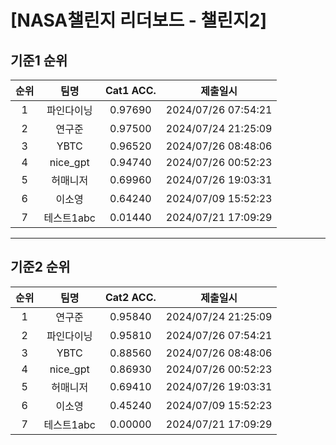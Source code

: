 # [NASA챌린지 리더보드 - 챌린지2]
## 기준1 순위
| 순위 | 팀명 | Cat1 ACC. | 제출일시 |
|:----:|:----:|:-----:|:----:|
| 1 | 파인다이닝 | 0.97690 | 2024/07/26 07:54:21 |
| 2 | 연구준 | 0.97500 | 2024/07/24 21:25:09 |
| 3 | YBTC | 0.96520 | 2024/07/26 08:48:06 |
| 4 | nice_gpt | 0.94740 | 2024/07/26 00:52:23 |
| 5 | 허매니저 | 0.69960 | 2024/07/26 19:03:31 |
| 6 | 이소영 | 0.64240 | 2024/07/09 15:52:23 |
| 7 | 테스트1abc | 0.01440 | 2024/07/21 17:09:29 |
___
## 기준2 순위
| 순위 | 팀명 | Cat2 ACC. | 제출일시 |
|:----:|:----:|:-----:|:----:|
| 1 | 연구준 | 0.95840 | 2024/07/24 21:25:09 |
| 2 | 파인다이닝 | 0.95810 | 2024/07/26 07:54:21 |
| 3 | YBTC | 0.88560 | 2024/07/26 08:48:06 |
| 4 | nice_gpt | 0.86930 | 2024/07/26 00:52:23 |
| 5 | 허매니저 | 0.69410 | 2024/07/26 19:03:31 |
| 6 | 이소영 | 0.45240 | 2024/07/09 15:52:23 |
| 7 | 테스트1abc | 0.00000 | 2024/07/21 17:09:29 |
